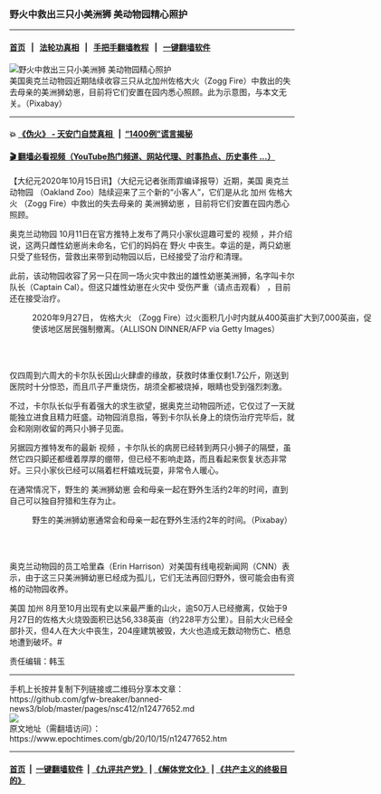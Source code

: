 ### 野火中救出三只小美洲狮 美动物园精心照护
------------------------

#### [首页](https://github.com/gfw-breaker/banned-news3/blob/master/README.md) &nbsp;&nbsp;|&nbsp;&nbsp; [法轮功真相](https://github.com/begood0513/basic/blob/master/README.md)  &nbsp;&nbsp;|&nbsp;&nbsp; [手把手翻墙教程](https://github.com/gfw-breaker/guides/wiki)  &nbsp;&nbsp;|&nbsp;&nbsp; [一键翻墙软件](https://github.com/gfw-breaker/nogfw/blob/master/README.md)  



<div><img alt="野火中救出三只小美洲狮 美动物园精心照护" class="attachment-djy_600_400 size-djy_600_400 wp-post-image" src="https://i.epochtimes.com/assets/uploads/2020/10/mountain-lions-1151870_960_720-600x400.jpg"/>
<div class="caption">
 美国奥克兰动物园近期陆续收容三只从北加州佐格大火（Zogg Fire）中救出的失去母亲的美洲狮幼崽，目前将它们安置在园内悉心照顾。此为示意图，与本文无关。（Pixabay）
</div></div><hr/>

#### 💥 [《伪火》 - 天安门自焚真相 ](http://158.247.195.190:10000/videos/blog/weihuo.html)&nbsp; |&nbsp; [“1400例”谎言揭秘  ](http://158.247.195.190:10000/videos/blog/jiexi1400.html)

#### [ 🎬  翻墙必看视频（YouTube热门频道、网站代理、时事热点、历史事件 ...）](https://github.com/gfw-breaker/links/blob/master/banned.md)

<div><p>
 【大纪元2020年10月15日讯】（大纪元记者张雨霏编译报导）近期，美国
 <ok href="https://www.epochtimes.com/gb/tag/%E5%A5%A5%E5%85%8B%E5%85%B0%E5%8A%A8%E7%89%A9%E5%9B%AD.html">
  奥克兰动物园
 </ok>
 （Oakland Zoo）陆续迎来了三个新的“小客人”，它们是从北
 <ok href="https://www.epochtimes.com/gb/tag/%E5%8A%A0%E5%B7%9E.html">
  加州
 </ok>
 <ok href="https://www.epochtimes.com/gb/tag/%E4%BD%90%E6%A0%BC%E5%A4%A7%E7%81%AB.html">
  佐格大火
 </ok>
 （Zogg Fire）中救出的失去母亲的
 <ok href="https://www.epochtimes.com/gb/tag/%E7%BE%8E%E6%B4%B2%E7%8B%AE%E5%B9%BC%E5%B4%BD.html">
  美洲狮幼崽
 </ok>
 ，目前将它们安置在园内悉心照顾。
</p>
<p>
 <ok href="https://www.epochtimes.com/gb/tag/%E5%A5%A5%E5%85%8B%E5%85%B0%E5%8A%A8%E7%89%A9%E5%9B%AD.html">
  奥克兰动物园
 </ok>
 10月11日在官方推特上发布了两只小家伙逗趣可爱的
 <ok href="https://twitter.com/oakzoo/status/1315004578300145665">
  视频
 </ok>
 ，并介绍说，这两只雌性幼崽尚未命名，它们的妈妈在
 <ok href="https://www.epochtimes.com/gb/tag/%E9%87%8E%E7%81%AB.html">
  野火
 </ok>
 中丧生。幸运的是，两只幼崽只受了些轻伤，营救出来带到动物园以后，已经接受了治疗和清理。
</p>
<p>
 此前，该动物园收容了另一只在同一场火灾中救出的雄性幼崽美洲狮，名字叫卡尔队长（Captain Cal）。但这只雄性幼崽在火灾中
 <ok href="https://twitter.com/oakzoo/status/1312053780670603264">
  受伤严重（请点击观看）
 </ok>
 ，目前还在接受治疗。
</p>
<figure class="wp-caption aligncenter" id="attachment_12477713" style="width: 600px">
 <ok href="https://i.epochtimes.com/assets/uploads/2020/10/GettyImages-1228761702.jpg">
  <img alt="" class="wp-image-12477713 size-large" src="https://i.epochtimes.com/assets/uploads/2020/10/GettyImages-1228761702-600x381.jpg"/>
 </ok>
 <br/><figcaption class="wp-caption-text">
  2020年9月27日，
  <ok href="https://www.epochtimes.com/gb/tag/%E4%BD%90%E6%A0%BC%E5%A4%A7%E7%81%AB.html">
   佐格大火
  </ok>
  （Zogg Fire）过火面积几小时内就从400英亩扩大到7,000英亩，促使该地区居民强制撤离。（ALLISON DINNER/AFP via Getty Images）
 </figcaption><br/>
</figure><br/>
<p>
 仅四周到六周大的卡尔队长因山火肆虐的缘故，获救时体重仅剩1.7公斤，刚送到医院时十分惊恐，而且爪子严重烧伤，胡须全都被烧掉，眼睛也受到强烈刺激。
</p>
<p>
 不过，卡尔队长似乎有着强大的求生欲望，据奥克兰动物园所述，它仅过了一天就能独立进食且精力旺盛。动物园消息指，等到卡尔队长身上的烧伤治疗完毕后，就会和刚刚收留的两只小狮子见面。
</p>
<p>
 另据园方推特发布的最新
 <ok href="https://twitter.com/oakzoo/status/1316512881303670784">
  视频
 </ok>
 ，卡尔队长的病房已经转到两只小狮子的隔壁，虽然它四只脚还都缠着厚厚的绷带，但已经不影响走路，而且看起来恢复状态非常好。三只小家伙已经可以隔着栏杆嬉戏玩耍，非常令人暖心。
</p>
<p>
 在通常情况下，野生的
 <ok href="https://www.epochtimes.com/gb/tag/%E7%BE%8E%E6%B4%B2%E7%8B%AE%E5%B9%BC%E5%B4%BD.html">
  美洲狮幼崽
 </ok>
 会和母亲一起在野外生活约2年的时间，直到自己可以独自狩猎和生存为止。
</p>
<figure class="wp-caption aligncenter" id="attachment_12477700" style="width: 600px">
 <ok href="https://i.epochtimes.com/assets/uploads/2020/10/mountain-lion-1143576_960_720.jpg">
  <img alt="" class="wp-image-12477700 size-large" src="https://i.epochtimes.com/assets/uploads/2020/10/mountain-lion-1143576_960_720-600x441.jpg"/>
 </ok>
 <br/><figcaption class="wp-caption-text">
  野生的美洲狮幼崽通常会和母亲一起在野外生活约2年的时间。（Pixabay）
 </figcaption><br/>
</figure><br/>
<p>
 奥克兰动物园的员工哈里森（Erin Harrison）对美国有线电视新闻网（CNN）表示，由于这三只美洲狮幼崽已经成为孤儿，它们无法再回归野外，很可能会由有资格的动物园收养。
</p>
<p>
 美国
 <ok href="https://www.epochtimes.com/gb/tag/%E5%8A%A0%E5%B7%9E.html">
  加州
 </ok>
 8月至10月出现有史以来最严重的山火，逾50万人已经撤离，仅始于9月27日的佐格大火烧毁面积已达56,338英亩（约228平方公里）。目前大火已经全部扑灭，但4人在大火中丧生，204座建筑被毁，大火也造成无数动物伤亡、栖息地遭到破坏。#
</p>
<p>
 责任编辑：韩玉
</p>
</div>
<hr/>
手机上长按并复制下列链接或二维码分享本文章：<br/>
https://github.com/gfw-breaker/banned-news3/blob/master/pages/nsc412/n12477652.md <br/>
<a href='https://github.com/gfw-breaker/banned-news3/blob/master/pages/nsc412/n12477652.md'><img src='https://github.com/gfw-breaker/banned-news3/blob/master/pages/nsc412/n12477652.md.png'/></a> <br/>
原文地址（需翻墙访问）：https://www.epochtimes.com/gb/20/10/15/n12477652.htm


------------------------
#### [首页](https://github.com/gfw-breaker/banned-news3/blob/master/README.md) &nbsp;|&nbsp; [一键翻墙软件](https://github.com/gfw-breaker/nogfw/blob/master/README.md) &nbsp;| [《九评共产党》](https://github.com/gfw-breaker/9ping.md/blob/master/README.md#九评之一评共产党是什么) | [《解体党文化》](https://github.com/gfw-breaker/jtdwh.md/blob/master/README.md) | [《共产主义的终极目的》](https://github.com/gfw-breaker/gczydzjmd.md/blob/master/README.md)


<img src='http://gfw-breaker.win/banned-news3/pages/nsc412/n12477652.md' width='0px' height='0px'/>